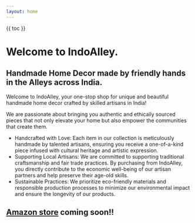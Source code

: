 ```yaml
---
layout: home
---
```


{{ toc }}

# Welcome to IndoAlley. 

## Handmade Home Decor made by friendly hands in the Alleys across India.

Welcome to IndoAlley, your one-stop shop for unique and beautiful handmade home decor crafted by skilled artisans in India!

We are passionate about bringing you authentic and ethically sourced pieces that not only elevate your home but also empower the communities that create them.


* Handcrafted with Love: Each item in our collection is meticulously handmade by talented artisans, ensuring you receive a one-of-a-kind piece infused with cultural heritage and artistic expression.
* Supporting Local Artisans: We are committed to supporting traditional craftsmanship and fair trade practices. By purchasing from IndoAlley, you directly contribute to the economic well-being of our artisan partners and help preserve their age-old skills.
* Sustainable Practices: We prioritize eco-friendly materials and responsible production processes to minimize our environmental impact and ensure the longevity of our products.


## [Amazon store](http://www.amazon.com/shops/indoalley) coming soon!!